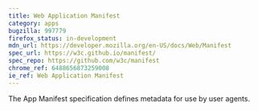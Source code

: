 ```yaml
---
title: Web Application Manifest
category: apps
bugzilla: 997779
firefox_status: in-development
mdn_url: https://developer.mozilla.org/en-US/docs/Web/Manifest
spec_url: https://w3c.github.io/manifest/
spec_repo: https://github.com/w3c/manifest
chrome_ref: 6488656873259008
ie_ref: Web Application Manifest
---
```


The App Manifest specification defines metadata for use by user agents.
